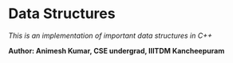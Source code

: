 # Data Structures
*This is an implementation of important data structures in C++*


**Author: Animesh Kumar, CSE undergrad, IIITDM Kancheepuram**



